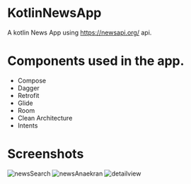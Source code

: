 # KotlinNewsApp

A kotlin News App using https://newsapi.org/ api.

# Components used in the app.

- Compose
- Dagger
- Retrofit
- Glide
- Room
- Clean Architecture
- Intents
  
# Screenshots

![newsSearch](https://github.com/yigtkaya/KotlinNewsApp/assets/68725704/2d851da8-1086-4340-bbf6-07eef4ded4cd)
![newsAnaekran](https://github.com/yigtkaya/KotlinNewsApp/assets/68725704/ab3eadf9-5884-4d6a-8b4a-155823d983f6)
![detailview](https://github.com/yigtkaya/KotlinNewsApp/assets/68725704/fb5439b9-f25b-4485-94c3-892aba15fe9f)



